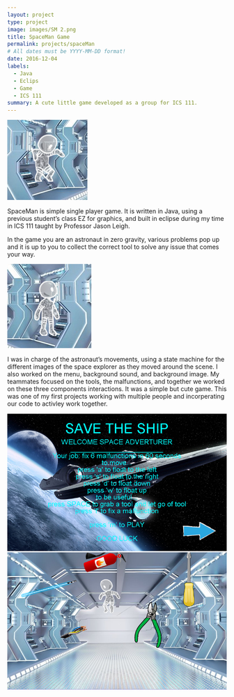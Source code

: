 ```yaml
---
layout: project
type: project
image: images/SM 2.png
title: SpaceMan Game
permalink: projects/spaceMan
# All dates must be YYYY-MM-DD format!
date: 2016-12-04
labels:
  - Java 
  - Eclips
  - Game
  - ICS 111
summary: A cute little game developed as a group for ICS 111. 
---
```


<img class="ui tiny left circular floated image" src="../images/SM 3.png">

SpaceMan is simple single player game. It is written in Java, using a previous student’s class EZ for graphics, and built in eclipse during my time in ICS 111 taught by Professor Jason Leigh.

In the game you are an astronaut in zero gravity, various problems pop up and it is up to you to collect the correct tool to solve any issue that comes your way.

<img class="ui tiny left circular floated image" src="../images/SM 4.png">

I was in charge of the astronaut’s movements, using a state machine for the different images of the space explorer as they moved around the scene. I also worked on the menu, background sound, and background image. My teammates focused on the tools, the malfunctions, and together we worked on these three components interactions. It was a simple but cute game. This was one of my first projects working with multiple people and incorperating our code to activley work together. 


<div class="ui small rounded images">
  <img class="ui image" src="../images/SM 0.png">
  <img class="ui image" src="../images/SM 1.png">
</div>

